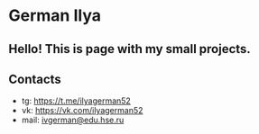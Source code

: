 # German Ilya

## Hello! This is page with my small projects.

## Contacts

- tg: https://t.me/ilyagerman52
- vk: https://vk.com/ilyagerman52
- mail: ivgerman@edu.hse.ru
